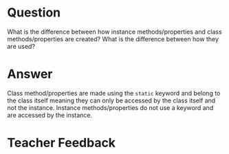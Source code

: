 # Question

What is the difference between how instance methods/properties and class methods/properties are created? What is the difference between how they are used?

# Answer

Class method/properties are made using the `static` keyword and belong to the class itself meaning they can only be accessed by the class itself and not the instance. Instance methods/properties do not use a keyword and are accessed by the instance.

# Teacher Feedback
